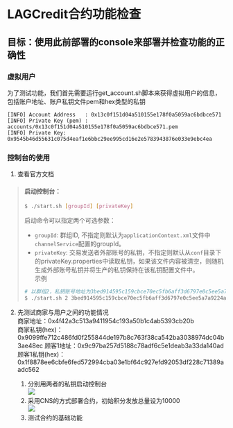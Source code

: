 # LAGCredit合约功能检查

## 目标：使用此前部署的console来部署并检查功能的正确性

### 虚拟用户
为了测试功能，我们首先需要运行get_account.sh脚本来获得虚拟用户的信息，包括账户地址、账户私钥文件pem和hex类型的私钥
```
[INFO] Account Address   : 0x13c0f151d04a510155e178f0a5059ac6bdbce571
[INFO] Private Key (pem) : accounts/0x13c0f151d04a510155e178f0a5059ac6bdbce571.pem
[INFO] Private Key: 0x9545b46d55631c075d4eaf1e6bbc29ee995cd16e2e5783943876e033e9ebc4ea
```
### 控制台的使用
1. 查看官方文档

>#### 启动控制台：
>```bash
>$ ./start.sh [groupId] [privateKey]   
>```
>启动命令可以指定两个可选参数：           
>- `groupId`: 群组ID, 不指定则默认为`applicationContext.xml`文件中`channelService`配置的groupId。           
>- `privateKey`: 交易发送者外部账号的私钥，不指定则默认从`conf`目录下的privateKey.properties中读取私钥，如果该文件内容被清空，则随机生成外部账号私钥并将生产的私钥保持在该私钥配置文件中。 <br />
>示例
>```bash
># 以群组2，私钥账号地址为3bed914595c159cbce70ec5fb6aff3d6797e0c5ee5a7a9224a21cae8932d84a4登录控制台
>$ ./start.sh 2 3bed914595c159cbce70ec5fb6aff3d6797e0c5ee5a7a9224a21cae8932d84a4  
>```

2. 先测试商家与用户之间的功能情况<br />
商家地址：0x4f42a3c513a9411954c193a50b1c4ab5393cb20b<br />
商家私钥(hex)：0x9099ffe712c486fd0f255844de197b8c763f38ca542ba3038974dc04b3ae48ec
顾客1地址：0x9c97ba257d5188c78adf6c5e1deab3a33da140ad<br />
顾客1私钥(hex)：0x1f8878ee6cbfe6fed572994cba03e1bf64c927efd92053df228c71389aadc562

    1. 分别用两者的私钥启动控制台<br />
    ![](https://github.com/marknash666/FiscoBcos-Exercises/blob/master/images/image-for-console/console_1.png)
    2. 采用CNS的方式部署合约，初始积分发放总量设为10000<br />
    ![](https://github.com/marknash666/FiscoBcos-Exercises/blob/master/images/image-for-console/deploy.png)
    3. 测试合约的基础功能


